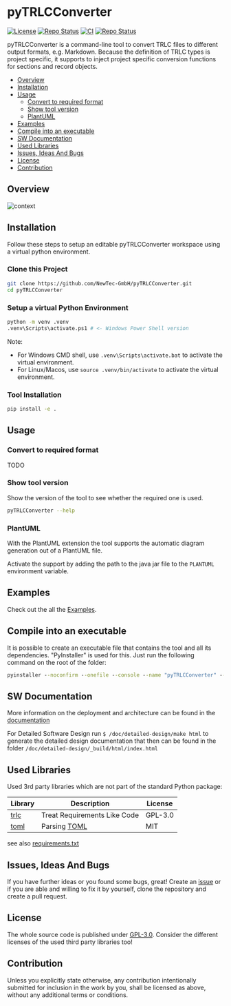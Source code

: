 # pyTRLCConverter <!-- omit in toc -->

[![License](https://img.shields.io/badge/License-GPLv3-blue.svg)](https://github.com/NewTec-GmbH/pyTRLCConverter/blob/main/LICENSE) [![Repo Status](https://www.repostatus.org/badges/latest/wip.svg)](https://www.repostatus.org/#wip) [![CI](https://github.com/NewTec-GmbH/pyTRLCConverter/actions/workflows/test.yml/badge.svg)](https://github.com/NewTec-GmbH/pyTRLCConverter/actions/workflows/test.yml)
[![Repo Status](https://www.repostatus.org/badges/latest/active.svg)](https://www.repostatus.org/#active)

pyTRLCConverter is a command-line tool to convert TRLC files to different output formats, e.g. Markdown.
Because the definition of TRLC types is project specific, it supports to inject project specific conversion functions for sections and record objects.

- [Overview](#overview)
- [Installation](#installation)
- [Usage](#usage)
  - [Convert to required format](#convert-to-required-format)
  - [Show tool version](#show-tool-version)
  - [PlantUML](#plantuml)
- [Examples](#examples)
- [Compile into an executable](#compile-into-an-executable)
- [SW Documentation](#sw-documentation)
- [Used Libraries](#used-libraries)
- [Issues, Ideas And Bugs](#issues-ideas-and-bugs)
- [License](#license)
- [Contribution](#contribution)

## Overview

![context](https://www.plantuml.com/plantuml/proxy?cache=no&src=https://raw.githubusercontent.com/NewTec-GmbH/pyTRLCConverter/refs/heads/main/doc/architecture/context_diagram.puml)

## Installation

Follow these steps to setup an editable pyTRLCConverter workspace using a virtual python environment.

### Clone this Project

```bash
git clone https://github.com/NewTec-GmbH/pyTRLCConverter.git
cd pyTRLCConverter
```

### Setup a virtual Python Environment

```bash
python -m venv .venv
.venv\Scripts\activate.ps1 # <- Windows Power Shell version
```

Note:

- For Windows CMD shell, use ```.venv\Scripts\activate.bat``` to activate the virtual environment.
- For Linux/Macos, use ```source .venv/bin/activate``` to activate the virtual environment.

### Tool Installation

```bash
pip install -e .
```

## Usage

### Convert to required format

TODO

### Show tool version

Show the version of the tool to see whether the required one is used.

```bash
pyTRLCConverter --help
```

### PlantUML

With the PlantUML extension the tool supports the automatic diagram generation out of a PlantUML file.

Activate the support by adding the path to the java jar file to the ```PLANTUML``` environment variable.

## Examples

Check out the all the [Examples](./examples).

## Compile into an executable

It is possible to create an executable file that contains the tool and all its dependencies. "PyInstaller" is used for this.
Just run the following command on the root of the folder:

```cmd
pyinstaller --noconfirm --onefile --console --name "pyTRLCConverter" --add-data "./pyproject.toml;."  "./src/pyTRLCConverter/__main__.py"
```

## SW Documentation

More information on the deployment and architecture can be found in the [documentation](./doc/README.md)

For Detailed Software Design run `$ /doc/detailed-design/make html` to generate the detailed design documentation that then can be found
in the folder `/doc/detailed-design/_build/html/index.html`

## Used Libraries

Used 3rd party libraries which are not part of the standard Python package:

| Library | Description | License |
| ------- | ----------- | ------- |
| [trlc](https://github.com/bmw-software-engineering/trlc) | Treat Requirements Like Code | GPL-3.0 |
| [toml](https://github.com/uiri/toml) | Parsing [TOML](https://en.wikipedia.org/wiki/TOML) | MIT |

see also [requirements.txt](requirements.txt)

## Issues, Ideas And Bugs

If you have further ideas or you found some bugs, great! Create an [issue](https://github.com/NewTec-GmbH/pyTRLCConverter/issues) or if you are able and willing to fix it by yourself, clone the repository and create a pull request.

## License

The whole source code is published under [GPL-3.0](https://github.com/NewTec-GmbH/pyTRLCConverter/blob/main/LICENSE).
Consider the different licenses of the used third party libraries too!

## Contribution

Unless you explicitly state otherwise, any contribution intentionally submitted for inclusion in the work by you, shall be licensed as above, without any additional terms or conditions.
